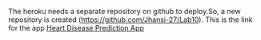 
The heroku needs a separate repository on github to deploy.So, a new repository is created (https://github.com/Jhansi-27/Lab10).
This is the link for the app [Heart Disease Prediction App](https://heartdiseaseapp-jhansi.herokuapp.com/)
